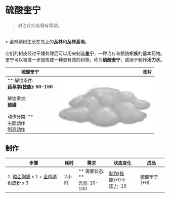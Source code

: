 # 硫酸奎宁  
> 对治疗疟疾很有帮助。  
<br>  
> 金鸡纳树生长在岛上的<b>丛林</b>和<b>丛林高地</b>。<br><br>它们的树皮经过干燥处理后可以用来制造<b>奎宁</b>，一种治疗和预防<b>疟疾</b>的基本药物。奎宁可以被进一步提炼成一种更有效的药物，称为<b>硫酸奎宁</b>，或用于制作<b>汤力水</b>。  
  
  硫酸奎宁  |   图片   
 ----  |  ----:   
 ** 解锁条件: **<br>[药草学(技能)](Skill_Herbology.md): 50-150<br><br>** 解锁需求: **<br>[硫磺](Brimstone.md)<br><br>** 动作分类: **<br>[手部动作](HandAction.md)<br>[制造动作](CraftAction.md)  |  <img decoding="async" src="Sprite/AloeVeraGel.png" href="a.md" style="max-width:300px;max-height:300px;">   
  
## 制作  
步骤  |  耗时  |  需求  |  状态变化  |  成品  
----  |  ----  |  ----  |  ----  |  ----  
1. [釉面陶罐](GlazedVase.md) x 1 + [金鸡纳树皮粉](QuininePowder.md) x 3  |  2小时  |  ** 需要状态: **<br>[光亮](Light.md): 10-100  |  [制作(技能)](Skill_Crafting.md)+0.5<br>[压力](Stress.md)-10  |  [硫酸奎宁](QuinineSulfate.md)(+9)  


<script>document.title="硫酸奎宁 - 卡牌生存百科 Card Survival Wiki";</script>